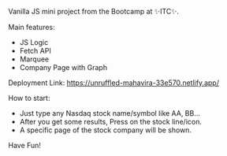 Vanilla JS mini project from the Bootcamp at ✨ITC✨.

Main features:
- JS Logic
- Fetch API
- Marquee
- Company Page with Graph

Deployment Link:
https://unruffled-mahavira-33e570.netlify.app/

How to start:
- Just type any Nasdaq stock name/symbol like AA, BB...
- After you get some results, Press on the stock line/icon.
- A specific page of the stock company will be shown.

Have Fun!
